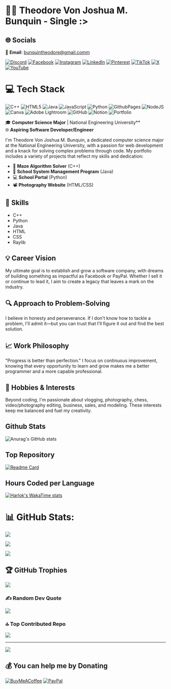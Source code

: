 # 👨‍💻 Theodore Von Joshua M. Bunquin  - Single :>
## 🌐 Socials
📩 **Email**: bunquintheodore@gmail.comm

[![Discord](https://img.shields.io/badge/Discord-%237289DA.svg?logo=discord&logoColor=white)](https://discord.gg/https://discord.gg/w7AajRnvPx) [![Facebook](https://img.shields.io/badge/Facebook-%231877F2.svg?logo=Facebook&logoColor=white)](https://www.facebook.com/theodore.bunquin.7) [![Instagram](https://img.shields.io/badge/Instagram-%23E4405F.svg?logo=Instagram&logoColor=white)](https://instagram.com/theodorebunquin) [![LinkedIn](https://img.shields.io/badge/LinkedIn-%230077B5.svg?logo=linkedin&logoColor=white)](https://www.linkedin.com/in/theodore-bunquin-4150ba255/) [![Pinterest](https://img.shields.io/badge/Pinterest-%23E60023.svg?logo=Pinterest&logoColor=white)](https://pinterest.com/@bunquintheodore) [![TikTok](https://img.shields.io/badge/TikTok-%23000000.svg?logo=TikTok&logoColor=white)](https://tiktok.com/@theodorebillionaire) [![X](https://img.shields.io/badge/X-black.svg?logo=X&logoColor=white)](https://x.com/@TheodoreBunquin) [![YouTube](https://img.shields.io/badge/YouTube-%23FF0000.svg?logo=YouTube&logoColor=white)](https://www.youtube.com/@theodoretatlonghari5576) 

# 💻 Tech Stack
![C++](https://img.shields.io/badge/c++-%2300599C.svg?style=for-the-badge&logo=c%2B%2B&logoColor=white) ![HTML5](https://img.shields.io/badge/html5-%23E34F26.svg?style=for-the-badge&logo=html5&logoColor=white) ![Java](https://img.shields.io/badge/java-%23ED8B00.svg?style=for-the-badge&logo=openjdk&logoColor=white) ![JavaScript](https://img.shields.io/badge/javascript-%23323330.svg?style=for-the-badge&logo=javascript&logoColor=%23F7DF1E) ![Python](https://img.shields.io/badge/python-3670A0?style=for-the-badge&logo=python&logoColor=ffdd54) ![GithubPages](https://img.shields.io/badge/github%20pages-121013?style=for-the-badge&logo=github&logoColor=white) ![NodeJS](https://img.shields.io/badge/node.js-6DA55F?style=for-the-badge&logo=node.js&logoColor=white) ![Canva](https://img.shields.io/badge/Canva-%2300C4CC.svg?style=for-the-badge&logo=Canva&logoColor=white) ![Adobe Lightroom](https://img.shields.io/badge/Adobe%20Lightroom-31A8FF.svg?style=for-the-badge&logo=Adobe%20Lightroom&logoColor=white) ![GitHub](https://img.shields.io/badge/github-%23121011.svg?style=for-the-badge&logo=github&logoColor=white) ![Notion](https://img.shields.io/badge/Notion-%23000000.svg?style=for-the-badge&logo=notion&logoColor=white) ![Portfolio](https://img.shields.io/badge/Portfolio-%23000000.svg?style=for-the-badge&logo=firefox&logoColor=#FF7139)

🎓 **Computer Science Major** | National Engineering University**  
🌐 **Aspiring Software Developer/Engineer**

I'm Theodore Von Joshua M. Bunquin, a dedicated computer science major at the National Engineering University, with a passion for web development and a knack for solving complex problems through code. My portfolio includes a variety of projects that reflect my skills and dedication:

- 🧩 **Maze Algorithm Solver** (C++)
- 🏫 **School System Management Program** (Java)
- 💻 **School Portal** (Python)
- 📽 **Photography Website** (HTML/CSS)

## 🚀 Skills
- C++
- Python
- Java
- HTML
- CSS
- Raylib

## 💡 Career Vision
My ultimate goal is to establish and grow a software company, with dreams of building something as impactful as Facebook or PayPal. Whether I sell it or continue to lead it, I aim to create a legacy that leaves a mark on the industry.

## 🔍 Approach to Problem-Solving
I believe in honesty and perseverance. If I don't know how to tackle a problem, I'll admit it—but you can trust that I'll figure it out and find the best solution.

## 📈 Work Philosophy
"Progress is better than perfection." I focus on continuous improvement, knowing that every opportunity to learn and grow makes me a better programmer and a more capable professional.

## 🎥 Hobbies & Interests
Beyond coding, I'm passionate about vlogging, photography, chess, video/photography editing, business, sales, and modeling. These interests keep me balanced and fuel my creativity.

## Github Stats
![Anurag's GitHub stats](https://github-readme-stats.vercel.app/api?username=BunquinTheodore&show=reviews,discussions_started,discussions_answered,prs_merged,prs_merged_percentage)

## Top Repository
[![Readme Card](https://github-readme-stats.vercel.app/api/pin/?username=BunquinTheodore&repo=School-Management-System)](https://github.com/BunquinTheodore/School-Management-System)

## Hours Coded per Language
[![Harlok's WakaTime stats](https://github-readme-stats.vercel.app/api/wakatime?username=@BunquinTheodore)](https://github.com/BunquinTheodore/github-readme-stats)


# 📊 GitHub Stats:
![](https://github-readme-stats.vercel.app/api/top-langs/?username=BunquinTheodore&theme=dark&hide_border=false&include_all_commits=false&count_private=false&layout=compact)

![](https://github-readme-stats.vercel.app/api?username=BunquinTheodore&theme=dark&hide_border=false&include_all_commits=false&count_private=false)<br/>

![](https://github-readme-streak-stats.herokuapp.com/?user=BunquinTheodore&theme=dark&hide_border=false)<br/>

## 🏆 GitHub Trophies
![](https://github-profile-trophy.vercel.app/?username=BunquinTheodore&theme=radical&no-frame=false&no-bg=true&margin-w=4)

### ✍️ Random Dev Quote
![](https://quotes-github-readme.vercel.app/api?type=horizontal&theme=radical)

### 🔝 Top Contributed Repo
![](https://github-contributor-stats.vercel.app/api?username=BunquinTheodore&limit=5&theme=dark&combine_all_yearly_contributions=true)

---
[![](https://visitcount.itsvg.in/api?id=BunquinTheodore&icon=5&color=0)](https://visitcount.itsvg.in)

  ## 💰 You can help me by Donating
  [![BuyMeACoffee](https://img.shields.io/badge/Buy%20Me%20a%20Coffee-ffdd00?style=for-the-badge&logo=buy-me-a-coffee&logoColor=black)](https://buymeacoffee.com/2303102n) [![PayPal](https://img.shields.io/badge/PayPal-00457C?style=for-the-badge&logo=paypal&logoColor=white)](https://www.paypal.me/theodorebunquin) 

  
<!-- Proudly created with GPRM ( https://gprm.itsvg.in ) -->
